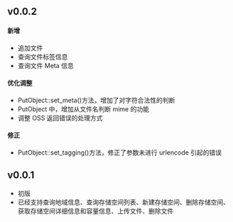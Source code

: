 ## v0.0.2

#### 新增

- 追加文件
- 查询文件标签信息
- 查询文件 Meta 信息

#### 优化调整

- PutObject::set_meta()方法，增加了对字符合法性的判断
- PutObject 中，增加从文件名判断 mime 的功能
- 调整 OSS 返回错误的处理方式

#### 修正

- PutObject::set_tagging()方法，修正了参数未进行 urlencode 引起的错误

## v0.0.1

- 初版
- 已经支持查询地域信息、查询存储空间列表、新建存储空间、删除存储空间、获取存储空间详细信息和容量信息、上传文件、删除文件
